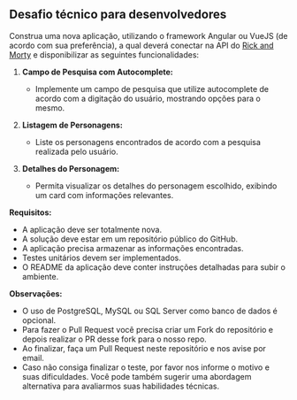 ## Desafio técnico para desenvolvedores

Construa uma nova aplicação, utilizando o framework Angular ou VueJS (de acordo com sua preferência), a qual deverá conectar na API do [Rick and Morty](https://rickandmortyapi.com/) e disponibilizar as seguintes funcionalidades:

1. **Campo de Pesquisa com Autocomplete:**
   - Implemente um campo de pesquisa que utilize autocomplete de acordo com a digitação do usuário, mostrando opções para o mesmo.
   
2. **Listagem de Personagens:**
   - Liste os personagens encontrados de acordo com a pesquisa realizada pelo usuário.
   
3. **Detalhes do Personagem:**
   - Permita visualizar os detalhes do personagem escolhido, exibindo um card com informações relevantes.

**Requisitos:**
- A aplicação deve ser totalmente nova.
- A solução deve estar em um repositório público do GitHub.
- A aplicação precisa armazenar as informações encontradas.
- Testes unitários devem ser implementados.
- O README da aplicação deve conter instruções detalhadas para subir o ambiente.

**Observações:**
- O uso de PostgreSQL, MySQL ou SQL Server como banco de dados é opcional.
- Para fazer o Pull Request você precisa criar um Fork do repositório e depois realizar o PR desse fork para o nosso repo.
- Ao finalizar, faça um Pull Request neste repositório e nos avise por email.
- Caso não consiga finalizar o teste, por favor nos informe o motivo e suas dificuldades. Você pode também sugerir uma abordagem alternativa para avaliarmos suas habilidades técnicas.
